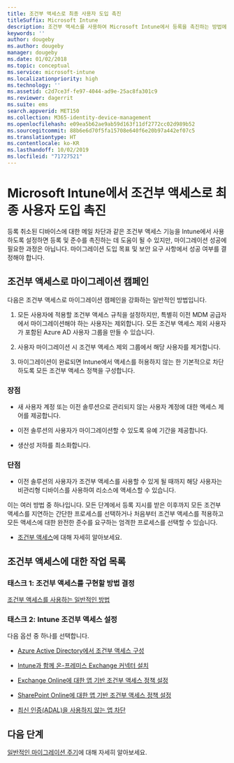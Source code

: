 ```yaml
---
title: 조건부 액세스로 최종 사용자 도입 촉진
titleSuffix: Microsoft Intune
description: 조건부 액세스를 사용하여 Microsoft Intune에서 등록을 촉진하는 방법에 대해 알아봅니다.
keywords: ''
author: dougeby
ms.author: dougeby
manager: dougeby
ms.date: 01/02/2018
ms.topic: conceptual
ms.service: microsoft-intune
ms.localizationpriority: high
ms.technology: ''
ms.assetid: c2d7ce3f-fe97-4044-ad9e-25ac8fa301c9
ms.reviewer: dagerrit
ms.suite: ems
search.appverid: MET150
ms.collection: M365-identity-device-management
ms.openlocfilehash: e09ea5b62ae9ab59d163f11df2772cc02d989b52
ms.sourcegitcommit: 88b6e6d70f5fa15708e640f6e20b97a442ef07c5
ms.translationtype: HT
ms.contentlocale: ko-KR
ms.lasthandoff: 10/02/2019
ms.locfileid: "71727521"
---
```

# <a name="drive-end-user-adoption-with-conditional-access-in-microsoft-intune"></a>Microsoft Intune에서 조건부 액세스로 최종 사용자 도입 촉진

등록 취소된 디바이스에 대한 메일 차단과 같은 조건부 액세스 기능을 Intune에서 사용하도록 설정하면 등록 및 준수를 촉진하는 데 도움이 될 수 있지만, 마이그레이션 성공에 필요한 과정은 아닙니다. 마이그레이션 도입 목표 및 보안 요구 사항에서 성공 여부를 결정해야 합니다.

## <a name="migration-campaign-with-conditional-access"></a>조건부 액세스로 마이그레이션 캠페인

다음은 조건부 액세스로 마이그레이션 캠페인을 강화하는 일반적인 방법입니다.

1. 모든 사용자에 적용할 조건부 액세스 규칙을 설정하지만, 특별히 이전 MDM 공급자에서 마이그레이션해야 하는 사용자는 제외합니다. 모든 조건부 액세스 제외 사용자가 포함된 Azure AD 사용자 그룹을 만들 수 있습니다.

2. 사용자 마이그레이션 시 조건부 액세스 제외 그룹에서 해당 사용자를 제거합니다.

3. 마이그레이션이 완료되면 Intune에서 액세스를 허용하지 않는 한 기본적으로 차단하도록 모든 조건부 액세스 정책을 구성합니다.

### <a name="advantages"></a>장점

- 새 사용자 계정 또는 이전 솔루션으로 관리되지 않는 사용자 계정에 대한 액세스 제어를 제공합니다.

- 이전 솔루션의 사용자가 마이그레이션할 수 있도록 유예 기간을 제공합니다.

- 생산성 저하를 최소화합니다.

### <a name="disadvantages"></a>단점

- 이전 솔루션의 사용자가 조건부 액세스를 사용할 수 있게 될 때까지 해당 사용자는 비관리형 디바이스를 사용하여 리소스에 액세스할 수 있습니다.


이는 여러 방법 중 하나입니다. 모든 단계에서 등록 지시를 받은 이후까지 모든 조건부 액세스를 지연하는 간단한 프로세스를 선택하거나 처음부터 조건부 액세스를 적용하고 모든 액세스에 대한 완전한 준수를 요구하는 엄격한 프로세스를 선택할 수 있습니다.

- [조건부 액세스](../protect/conditional-access.md)에 대해 자세히 알아보세요.

## <a name="task-list-for-conditional-access"></a>조건부 액세스에 대한 작업 목록

### <a name="task-1-decide-how-you-are-going-to-implement-conditional-access"></a>태스크 1: 조건부 액세스를 구현할 방법 결정

[조건부 액세스를 사용하는 일반적인 방법](../protect/conditional-access-intune-common-ways-use.md)

### <a name="task-2-set-up-intune-conditional-access"></a>태스크 2: Intune 조건부 액세스 설정

다음 옵션 중 하나를 선택합니다.

- [Azure Active Directory에서 조건부 액세스 구성](https://docs.microsoft.com/azure/active-directory/active-directory-conditional-access-azure-portal)

- [Intune과 함께 온-프레미스 Exchange 커넥터 설치](../protect/exchange-connector-install.md)

- [Exchange Online에 대한 앱 기반 조건부 액세스 정책 설정](../protect/app-based-conditional-access-intune-create.md)

- [SharePoint Online에 대한 앱 기반 조건부 액세스 정책 설정](../protect/app-based-conditional-access-intune-create.md)

- [최신 인증(ADAL)을 사용하지 않는 앱 차단](../protect/app-modern-authentication-block.md)

## <a name="next-steps"></a>다음 단계

[일반적인 마이그레이션 주기](../migration-guide-cycle.md)에 대해 자세히 알아보세요.
